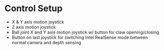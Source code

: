 # Control Setup
- X & Y axis motion joystick
- Z axis motion joystick
- Ball joint X and Y axis motion joystick w/ button for claw opening/closing
- Button on last joystick for switching Intel RealSense mode between normal camera and depth sensing
